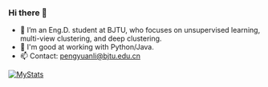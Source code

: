 <!--
**Lummer-Li/Lummer-Li** is a ✨ _special_ ✨ repository because its `README.md` (this file) appears on your GitHub profile.

Here are some ideas to get you started:

- 🔭 I’m currently working on ...
- 🌱 I’m currently learning ...
- 👯 I’m looking to collaborate on ...
- 🤔 I’m looking for help with ...
- 💬 Ask me about ...
- 📫 How to reach me: ...
- 😄 Pronouns: ...
- ⚡ Fun fact: ...
-->



### Hi there 👋

- 🔭 I’m an Eng.D. student at BJTU, who focuses on unsupervised learning, multi-view clustering, and deep clustering.
- 👯 I'm good at working with Python/Java. 
- 📫 Contact: pengyuanli@bjtu.edu.cn

[![MyStats](https://github-readme-stats.vercel.app/api?username=Lummer-Li&show_icons=true&icon_color=CE1D2D&text_color=718096&bg_color=ffffff&hide_title=true)]()

<!--<img align="right" src="https://github-readme-stats.vercel.app/api?username=Lummer-Li&show_icons=true&icon_color=CE1D2D&text_color=718096&bg_color=ffffff&hide_title=true" />-->

